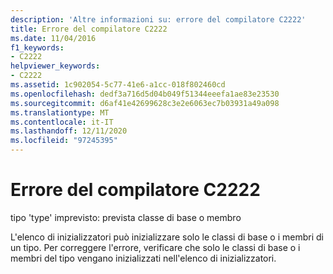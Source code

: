 ```yaml
---
description: 'Altre informazioni su: errore del compilatore C2222'
title: Errore del compilatore C2222
ms.date: 11/04/2016
f1_keywords:
- C2222
helpviewer_keywords:
- C2222
ms.assetid: 1c902054-5c77-41e6-a1cc-018f802460cd
ms.openlocfilehash: dedf3a716d5d04b049f51344eeefa1ae83e23530
ms.sourcegitcommit: d6af41e42699628c3e2e6063ec7b03931a49a098
ms.translationtype: MT
ms.contentlocale: it-IT
ms.lasthandoff: 12/11/2020
ms.locfileid: "97245395"
---
```

# <a name="compiler-error-c2222"></a>Errore del compilatore C2222

tipo 'type' imprevisto: prevista classe di base o membro

L'elenco di inizializzatori può inizializzare solo le classi di base o i membri di un tipo. Per correggere l'errore, verificare che solo le classi di base o i membri del tipo vengano inizializzati nell'elenco di inizializzatori.
